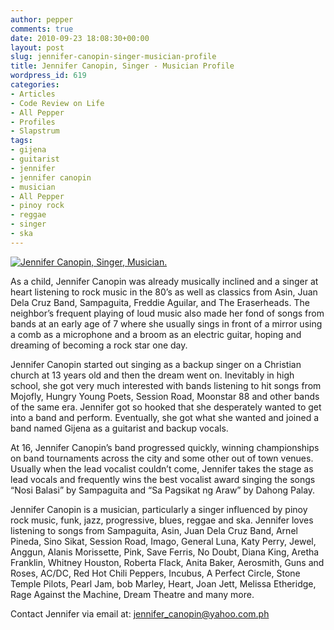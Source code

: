 ```yaml
---
author: pepper
comments: true
date: 2010-09-23 18:08:30+00:00
layout: post
slug: jennifer-canopin-singer-musician-profile
title: Jennifer Canopin, Singer - Musician Profile
wordpress_id: 619
categories:
- Articles
- Code Review on Life
- All Pepper
- Profiles
- Slapstrum
tags:
- gijena
- guitarist
- jennifer
- jennifer canopin
- musician
- All Pepper
- pinoy rock
- reggae
- singer
- ska
---
```


[![Jennifer Canopin, Singer, Musician.](http://www.reengo.com/wp-content/uploads/2010/09/profile.jpg)](http://www.reengo.com/jennifer-canopin-singer-musician-profile/profile)

As a child, Jennifer Canopin was already musically inclined and a singer at heart listening to rock music in the 80’s as well as classics from Asin, Juan Dela Cruz Band, Sampaguita, Freddie Aguilar, and The Eraserheads. The neighbor’s frequent playing of loud music also made her fond of songs from bands at an early age of 7 where she usually sings in front of a mirror using a comb as a microphone and a broom as an electric guitar, hoping and dreaming of becoming a rock star one day.

Jennifer Canopin started out singing as a backup singer on a Christian church at 13 years old and then the dream went on. Inevitably in high school, she got very much interested with bands listening to hit songs from Mojofly, Hungry Young Poets, Session Road, Moonstar 88 and other bands of the same era. Jennifer got so hooked that she desperately wanted to get into a band and perform. Eventually, she got what she wanted and joined a band named Gijena as a guitarist and backup vocals.

At 16, Jennifer Canopin’s band progressed quickly, winning championships on band tournaments across the city and some other out of town venues. Usually when the lead vocalist couldn’t come, Jennifer takes the stage as lead vocals and frequently wins the best vocalist award singing the songs “Nosi Balasi” by Sampaguita and “Sa Pagsikat ng Araw” by Dahong Palay.

Jennifer Canopin is a musician, particularly a singer influenced by pinoy rock music, funk, jazz, progressive, blues, reggae and ska. Jennifer loves listening to songs from Sampaguita, Asin, Juan Dela Cruz Band, Arnel Pineda, Sino Sikat, Session Road, Imago, General Luna, Katy Perry, Jewel, Anggun, Alanis Morissette, Pink, Save Ferris, No Doubt, Diana King, Aretha Franklin, Whitney Houston, Roberta Flack, Anita Baker, Aerosmith, Guns and Roses, AC/DC, Red Hot Chili Peppers, Incubus, A Perfect Circle, Stone Temple Pilots, Pearl Jam, bob Marley, Heart, Joan Jett, Melissa Etheridge, Rage Against the Machine, Dream Theatre and many more.

Contact Jennifer via email at: [jennifer_canopin@yahoo.com.ph](mailto:jennifer_canopin@yahoo.com.ph)
